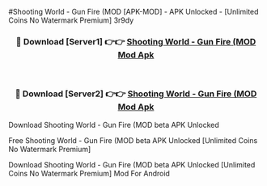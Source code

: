 #Shooting World - Gun Fire (MOD [APK-MOD] - APK Unlocked - [Unlimited Coins No Watermark Premium] 3r9dy



<div align="center">

<h3>🔴 Download [Server1] 👉👉 <a href="https://momento.my/?title=Shooting_World_-_Gun_Fire_(MOD">Shooting World - Gun Fire (MOD Mod Apk</a></h3><br>

<h3>🔴 Download [Server2] 👉👉 <a href="https://momento.my/?title=Shooting_World_-_Gun_Fire_(MOD">Shooting World - Gun Fire (MOD Mod Apk</a></h3>
</div>



Download Shooting World - Gun Fire (MOD beta APK Unlocked

Free Shooting World - Gun Fire (MOD beta APK Unlocked [Unlimited Coins No Watermark Premium]

Download Shooting World - Gun Fire (MOD beta APK Unlocked [Unlimited Coins No Watermark Premium] Mod For Android
